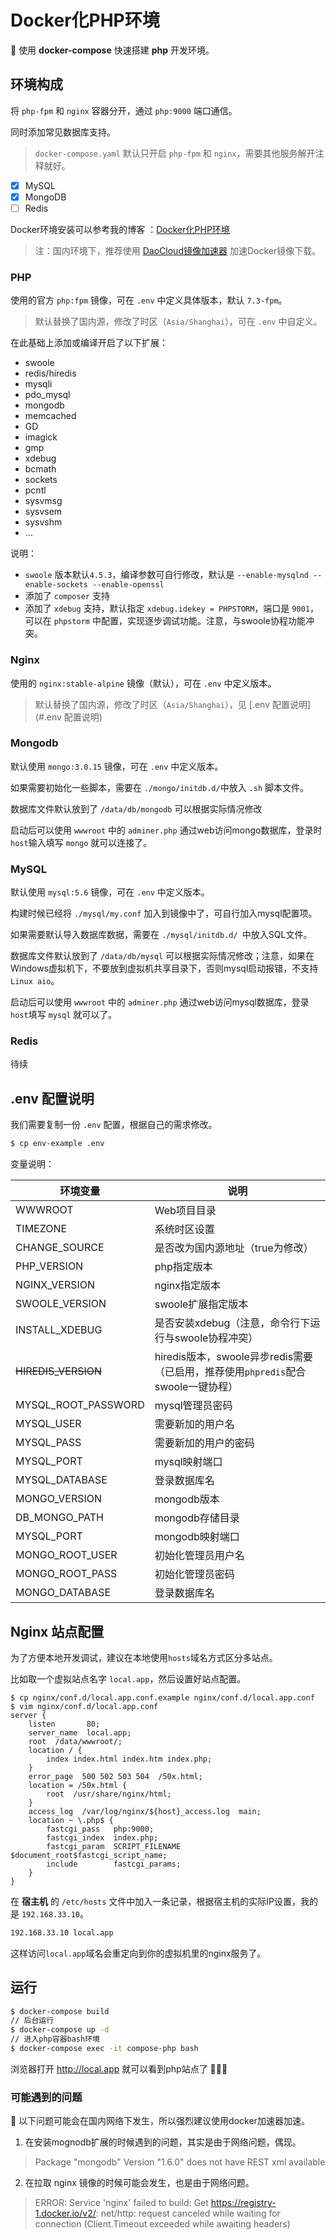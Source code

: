 # Docker化PHP环境

:whale: 使用 **docker-compose** 快速搭建 **php** 开发环境。

## 环境构成

将 `php-fpm` 和 `nginx` 容器分开，通过 `php:9000` 端口通信。

同时添加常见数据库支持。

> `docker-compose.yaml` 默认只开启 `php-fpm` 和 `nginx`，需要其他服务解开注释就好。

- [x] MySQL
- [x] MongoDB
- [ ] Redis

Docker环境安装可以参考我的博客 ：[Docker化PHP环境](https://opso-code.github.io/post/docker-php/)

> 注：国内环境下，推荐使用 [DaoCloud镜像加速器](https://www.daocloud.io/mirror) 加速Docker镜像下载。

### PHP

使用的官方 `php:fpm` 镜像，可在 `.env` 中定义具体版本，默认 `7.3-fpm`。

> 默认替换了国内源，修改了时区（`Asia/Shanghai`），可在 `.env` 中自定义。

在此基础上添加或编译开启了以下扩展：

- swoole
- redis/hiredis
- mysqli
- pdo_mysql
- mongodb
- memcached
- GD
- imagick
- gmp
- xdebug
- bcmath
- sockets
- pcntl
- sysvmsg
- sysvsem
- sysvshm
- ...

说明：

- `swoole` 版本默认`4.5.3`，编译参数可自行修改，默认是 `--enable-mysqlnd --enable-sockets --enable-openssl`
- 添加了 `composer` 支持
- 添加了 `xdebug` 支持，默认指定 `xdebug.idekey = PHPSTORM`，端口是 `9001`，可以在 `phpstorm` 中配置，实现逐步调试功能。注意，与swoole协程功能冲突。

### Nginx

使用的 `nginx:stable-alpine` 镜像（默认），可在 `.env` 中定义版本。

> 默认替换了国内源，修改了时区（`Asia/Shanghai`），见 [.env 配置说明](#.env 配置说明)

### Mongodb

默认使用 `mongo:3.0.15` 镜像，可在 `.env` 中定义版本。

如果需要初始化一些脚本，需要在 `./mongo/initdb.d/`中放入 `.sh` 脚本文件。

数据库文件默认放到了 `/data/db/mongodb` 可以根据实际情况修改

启动后可以使用 `wwwroot` 中的 `adminer.php` 通过web访问mongo数据库，登录时`host`输入填写 `mongo` 就可以连接了。

### MySQL

默认使用 `mysql:5.6` 镜像，可在 `.env` 中定义版本。

构建时候已经将 `./mysql/my.conf` 加入到镜像中了，可自行加入mysql配置项。

如果需要默认导入数据库数据，需要在 `./mysql/initdb.d/ `中放入SQL文件。

数据库文件默认放到了 `/data/db/mysql` 可以根据实际情况修改；注意，如果在Windows虚拟机下，不要放到虚拟机共享目录下，否则mysql启动报错，不支持 `Linux aio`。

启动后可以使用 `wwwroot` 中的 `adminer.php` 通过web访问mysql数据库，登录`host`填写 `mysql` 就可以了。

### Redis

待续

## .env 配置说明

我们需要复制一份 `.env` 配置，根据自己的需求修改。

```bash
$ cp env-example .env
```

变量说明：

| 环境变量            | 说明                                                 |
| ------------------- | ---------------------------------------------------- |
| WWWROOT             | Web项目目录                                          |
| TIMEZONE            | 系统时区设置                                         |
| CHANGE_SOURCE       | 是否改为国内源地址（true为修改）                     |
| PHP_VERSION         | php指定版本                                          |
| NGINX_VERSION       | nginx指定版本                                        |
| SWOOLE_VERSION      | swoole扩展指定版本                                   |
| INSTALL_XDEBUG      | 是否安装xdebug（注意，命令行下运行与swoole协程冲突） |
| ~~HIREDIS_VERSION~~ | hiredis版本，swoole异步redis需要（已启用，推荐使用`phpredis`配合swoole一键协程）|
| MYSQL_ROOT_PASSWORD | mysql管理员密码                                      |
| MYSQL_USER          | 需要新加的用户名                                     |
| MYSQL_PASS          | 需要新加的用户的密码                                 |
| MYSQL_PORT          | mysql映射端口                                        |
| MYSQL_DATABASE      | 登录数据库名                                         |
| MONGO_VERSION       | mongodb版本                                          |
| DB_MONGO_PATH       | mongodb存储目录                                      |
| MYSQL_PORT          | mongodb映射端口                                      |
| MONGO_ROOT_USER     | 初始化管理员用户名                                   |
| MONGO_ROOT_PASS     | 初始化管理员密码                                     |
| MONGO_DATABASE      | 登录数据库名                                         |




## Nginx 站点配置

为了方便本地开发调试，建议在本地使用`hosts`域名方式区分多站点。

比如取一个虚拟站点名字 `local.app`，然后设置好站点配置。

```nginx
$ cp nginx/conf.d/local.app.conf.example nginx/conf.d/local.app.conf
$ vim nginx/conf.d/local.app.conf
server {
    listen       80;
    server_name  local.app;
    root  /data/wwwroot/;
    location / {
        index index.html index.htm index.php;
    }
    error_page  500 502 503 504  /50x.html;
    location = /50x.html {
        root  /usr/share/nginx/html;
    }
    access_log  /var/log/nginx/${host}_access.log  main;
    location ~ \.php$ {
        fastcgi_pass   php:9000;
        fastcgi_index  index.php;
        fastcgi_param  SCRIPT_FILENAME  $document_root$fastcgi_script_name;
        include        fastcgi_params;
    }
}
```

在 **宿主机** 的 `/etc/hosts` 文件中加入一条记录，根据宿主机的实际IP设置，我的是 `192.168.33.10`。

```bash
192.168.33.10 local.app
```

这样访问`local.app`域名会重定向到你的虚拟机里的nginx服务了。

## 运行

```bash
$ docker-compose build
// 后台运行
$ docker-compose up -d
// 进入php容器bash环境
$ docker-compose exec -it compose-php bash

```

浏览器打开 http://local.app 就可以看到php站点了 :tada::tada::tada:

### 可能遇到的问题

:rotating_light: 以下问题可能会在国内网络下发生，所以强烈建议使用docker加速器加速。

1. 在安装mognodb扩展的时候遇到的问题，其实是由于网络问题，偶现。

> Package "mongodb" Version "1.6.0" does not have REST xml available

2. 在拉取 nginx 镜像的时候可能会发生，也是由于网络问题。

> ERROR: Service 'nginx' failed to build: Get https://registry-1.docker.io/v2/: net/http: request canceled while waiting for connection (Client.Timeout exceeded while awaiting headers)
